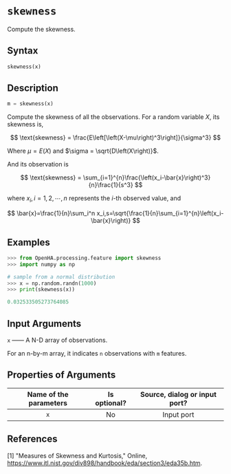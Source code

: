 # `skewness`

Compute the skewness.

## Syntax

```python
skewness(x)
```

## Description

```python
m = skewness(x)
```

Compute the skewness of all the observations.
For a random variable $X$, its skewness is,

$$
\text{skewness} = \frac{E\left[\left(X-\mu\right)^3\right]}{\sigma^3}
$$

Where $\mu = E\left(X\right)$ and $\sigma = \sqrt{D\left(X\right)}$.

And its observation is

$$
\text{skewness} = \sum_{i=1}^{n}\frac{\left(x_i-\bar{x}\right)^3}{n}\frac{1}{s^3}
$$

where $x_i,i=1,2,\cdots,n$ represents the $i$-th observed value, and

$$
\bar{x}=\frac{1}{n}\sum_i^n x_i,s=\sqrt{\frac{1}{n}\sum_{i=1}^{n}\left(x_i-\bar{x}\right)}
$$

## Examples

```python
>>> from OpenHA.processing.feature import skewness
>>> import numpy as np

# sample from a normal distribution
>>> x = np.random.randn(1000)
>>> print(skewness(x))

0.032533505273764085

```

## Input Arguments

`x` —— A N-D array of observations.

For an n-by-m array, it indicates `n` observations with `m` features.

## Properties of Arguments

| Name of the parameters | Is optional? | Source, dialog or input port? |
| :--------------------: | :----------: | :---------------------------: |
|          `x`           |      No      |          Input port           |

## References

[1] "Measures of Skewness and Kurtosis," Online, https://www.itl.nist.gov/div898/handbook/eda/section3/eda35b.htm.
